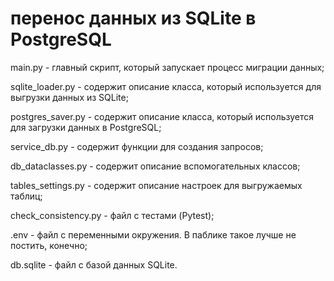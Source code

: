 # перенос данных из SQLite в PostgreSQL

main.py - главный скрипт, который запускает процесс миграции данных;

sqlite_loader.py - содержит описание класса, который используется для выгрузки данных из SQLite;

postgres_saver.py - содержит описание класса, который используется для загрузки данных в PostgreSQL;

service_db.py - содержит функции для создания запросов;

db_dataclasses.py - содержит описание вспомогательных классов;

tables_settings.py - содержит описание настроек для выгружаемых таблиц;


check_consistency.py - файл с тестами (Pytest);

.env - файл с переменными окружения. В паблике такое лучше не постить, конечно;

db.sqlite - файл с базой данных SQLite.


